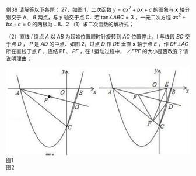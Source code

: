 例38 请解答以下各题： 27．如图 1，二次函数 $\scriptstyle y = a x ^ { 2 } + b x + c$ 的图象与 $\boldsymbol { x }$ 轴分别交于 A、 $B$ 两点，与 $y$ 轴交于点 C．若 tan∠$A B C { = } 3$ ，一元二次方程 $a x ^ { 2 } + b x + c { = } 0$ 的两根为﹣8、2
（1）求二次函数的解析式；

（2）直线 $l$ 绕点 $A$ 以 $A B$ 为起始位置顺时针旋转到 $A C$ 位置停止，l 与线段 $B C$ 交于点 $D$ ， $P$ 是 $A D$ 的中点．如图 2，过点 $D$ 作 $D E$ 垂直 $\boldsymbol { x }$ 轴于点 $E$ ，作 $D F \bot A C$ 所在直线于点 $F$ ，连结 PE、 $P F$ ，在 $l$ 运动过程中， $\angle E P F$ 的大小是否改变？请说明理由；

![](<../../qs_image_DB/专题3-1_二次函数中的10类定值、定点问题（解析版）/f2fad8735fe9c38f4345e73dc4a56fd9c6f5f3e851ac29705693e107f356850c.jpg>)  
图1  
图2
